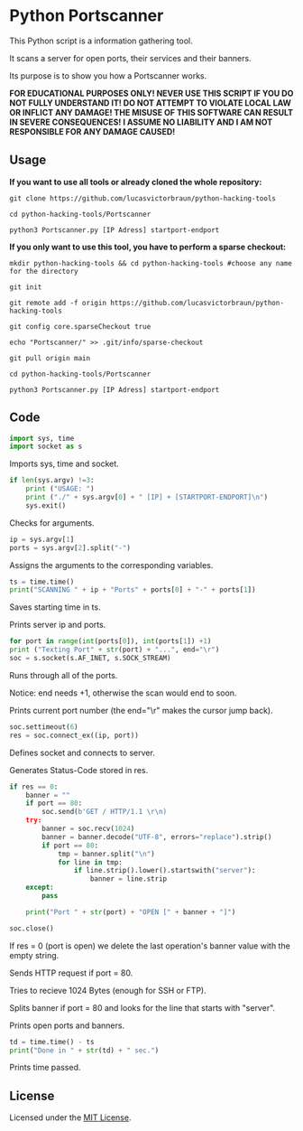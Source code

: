 # Python Portscanner

This Python script is a information gathering tool.

It scans a server for open ports, their services and their banners.

Its purpose is to show you how a Portscanner works.

**FOR EDUCATIONAL PURPOSES ONLY! 
NEVER USE THIS SCRIPT IF YOU DO NOT FULLY UNDERSTAND IT! 
DO NOT ATTEMPT TO VIOLATE LOCAL LAW OR INFLICT ANY DAMAGE!
THE MISUSE OF  THIS SOFTWARE CAN RESULT IN SEVERE CONSEQUENCES! 
I ASSUME NO LIABILITY AND I AM NOT RESPONSIBLE FOR ANY DAMAGE CAUSED!**

## Usage

**If you want to use all tools or already cloned the whole repository:**

```
git clone https://github.com/lucasvictorbraun/python-hacking-tools

cd python-hacking-tools/Portscanner

python3 Portscanner.py [IP Adress] startport-endport
```

**If you only want to use this tool, you have to perform a sparse checkout:**

```
mkdir python-hacking-tools && cd python-hacking-tools #choose any name for the directory

git init

git remote add -f origin https://github.com/lucasvictorbraun/python-hacking-tools

git config core.sparseCheckout true

echo "Portscanner/" >> .git/info/sparse-checkout

git pull origin main

cd python-hacking-tools/Portscanner

python3 Portscanner.py [IP Adress] startport-endport
```

## Code

```python
import sys, time
import socket as s
```

Imports sys, time and socket.

```python
if len(sys.argv) !=3:
    print ("USAGE: ")
    print ("./" + sys.argv[0] + " [IP] + [STARTPORT-ENDPORT]\n")
    sys.exit()
```

Checks for arguments.

```python
ip = sys.argv[1]
ports = sys.argv[2].split("-")
```

Assigns the arguments to the corresponding variables.

```python
ts = time.time()
print("SCANNING " + ip + "Ports" + ports[0] + "-" + ports[1])
```

Saves starting time in ts.

Prints server ip and ports.

```python
for port in range(int(ports[0]), int(ports[1]) +1)
print ("Texting Port" + str(port) + "...", end="\r")
soc = s.socket(s.AF_INET, s.SOCK_STREAM)
```

Runs through all of the ports.

Notice: end needs +1, otherwise the scan would end to soon.

Prints current port number (the end="\r" makes the cursor jump back).

```python
soc.settimeout(6)
res = soc.connect_ex((ip, port))
```

Defines socket and connects to server.

Generates Status-Code stored in res.

```python
if res == 0:
    banner = ""
    if port == 80:
        soc.send(b'GET / HTTP/1.1 \r\n)
    try:
        banner = soc.recv(1024)
        banner = banner.decode("UTF-8", errors="replace").strip()
        if port == 80:
            tmp = banner.split("\n")
            for line in tmp:
                if line.strip().lower().startswith("server"):
                    banner = line.strip
    except:
        pass

    print("Port " + str(port) + "OPEN [" + banner + "]")

soc.close()

```

If res = 0 (port is open) we delete the last operation's banner value with the empty string.

Sends HTTP request if port = 80.

Tries to recieve 1024 Bytes (enough for SSH or FTP).

Splits banner if port = 80 and looks for the line that starts with "server".

Prints open ports and banners.

```python
td = time.time() - ts
print("Done in " + str(td) + " sec.")
```

Prints time passed.

## License
Licensed under the [MIT License](https://opensource.org/licenses/MIT).
